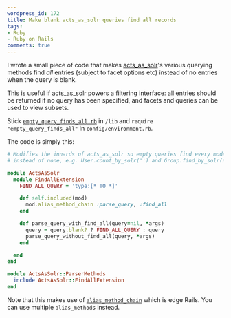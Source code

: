 ```yaml
---
wordpress_id: 172
title: Make blank acts_as_solr queries find all records
tags:
- Ruby
- Ruby on Rails
comments: true
---
```

I wrote a small piece of code that makes <a href="http://acts_as_solr.railsfreaks.com/">acts_as_solr</a>'s various querying methods find <em>all</em> entries (subject to facet options etc) instead of no entries when the query is blank.

This is useful if acts_as_solr powers a filtering interface: all entries should be returned if no query has been specified, and facets and queries can be used to view subsets.

<!--more-->

Stick <code><a href="/uploads/empty_query_finds_all.rb">empty_query_finds_all.rb</a></code> in <code>/lib</code> and <code>require "empty_query_finds_all"</code> in <code>config/environment.rb</code>.

The code is simply this:

``` ruby
# Modifies the innards of acts_as_solr so empty queries find every model instance
# instead of none, e.g. User.count_by_solr('') and Group.find_by_solr(nil).

module ActsAsSolr
  module FindAllExtension
    FIND_ALL_QUERY = 'type:[* TO *]'

    def self.included(mod)
      mod.alias_method_chain :parse_query, :find_all
    end

    def parse_query_with_find_all(query=nil, *args)
      query = query.blank? ? FIND_ALL_QUERY : query
      parse_query_without_find_all(query, *args)
    end

  end
end

module ActsAsSolr::ParserMethods
  include ActsAsSolr::FindAllExtension
end
```

Note that this makes use of <code><a href="http://weblog.rubyonrails.org/2006/4/26/new-in-rails-module-alias_method_chain">alias_method_chain</a></code> which is edge Rails. You can use multiple <code>alias_method</code>s instead.
